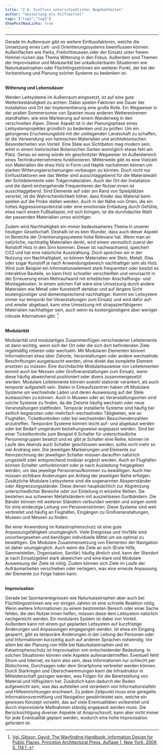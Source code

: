 ```yaml
---
title: "2.6: Einfluss unterschiedlicher Begebenheiten"
author: "Gestaltung als Hilfsmittel"
tags: ["tag1","tag2"]
ShowPostNavLinks: true
---
```

***
Gerade im Außenraum gibt es weitere Einflussfaktoren, welche
die Umsetzung eines Leit- und Orientierungssystems beeinflussen
können. Außenflächen wie Parks, Freilichtmuseen oder der Einsatz
unter freiem Himmel rücken das Thema Witterung in den
Fokus. Außerdem sind Themen der Improvisation und Modularität
bei unkalkulierbaren Situationen wie Naturkatastrophen oder
Flüchtlingsströmen ein weiterer Punkt, der bei der Vorbereitung
und Planung solcher Systeme zu bedenken ist.

<br>
<b> Witterung und Lebensdauer </b>

Werden Leitsysteme im Außenraum eingesetzt, ist auf eine
gute Wetterbeständigkeit zu achten. Dabei spielen Faktoren
wie Dauer der Installation und Ort der Implementierung eine
große Rolle. Ein Wegweiser in der prallen Sommersonne von
Spanien muss anderen Wetterextremen standhalten, wie eine
Markierung auf einem Wanderweg in den verschneiten Alpen.
Dieser Aspekt ist in der Planungsphase eines Leitsystemprojektes
gründlich zu bedenken und zu prüfen. Um ein gelungenes
Erscheinungsbild mit der umliegenden Landschaft zu schaffen,
ist die Verwendung von heimischen Materialien und architektonischen
Besonderheiten von Vorteil. Eine Stele aus Sichtbeton
mag modern sein, wirkt in einem historischen Botanischen Garten
womöglich etwas fehl am Platz. Genau so wenig würde ein
geschnitzter Wegweiser im Außenbereich eines Technikunternehmens
funktionieren. Mittlerweile gibt es eine Vielzahl von
Materialien die etwa Holz in Form und Haptik nachahmen können
um starken Witterungserscheinungen vorbeugen zu können. Doch
nicht nur Einflussfaktoren wie das Wetter sind ausschlaggebend
für die Materialwahl der Schildelemente oder Trägermaterialien.
Auch der Ort der Installation und die damit einhergehende
Frequentieren der Nutzer:innen ist ausschlaggebend. Sind
Elemente auf oder am Rand von Spielplätzen verortet, ist die
Wahrscheinlichkeit höher, dass Kinder das Material beim spielen
auf die Probe stellen werden. Auch in der Nähe von Orten, die
ein hohes Aggressionspotenzial oder eine emotionale Entladung durch Gefühle, etwa nach einem Fußballspiel, mit sich bringen,
ist die durchdachte Wahl der passenden Materialien umso
wichtiger.

Zudem wird Nachhaltigkeit ein immer bedeutsameres Thema in
unserer heutigen Gesellschaft. Deshalb ist es kein Wunder, dass
auch dieser Aspekt im Bereiche der Orientierungssysteme hohe
Relevanz hat. Wenn man an natürliche, nachhaltig Materialien
denkt, wird einem vermutlich zuerst der Rohstoff Holz in den
Sinn kommen. Dieser ist nachwachsend, speichert CO2 und hat
eine natürliche Ausstrahlung. Doch sprechen wir in der Nutzung
von Nachhaltigkeit, so können Materialien wie Stein, Metall, Glas
oder sogar Kunstoff je nach Anwendungsbereich nachhaltiger
sein als Holz. Wird zum Beispiel ein Informationselement stark
frequentiert oder besitzt es interaktive Bauteile, so kann Holz
schneller verschleißen und verursacht in der Erneuerung einen
Mehraufwand mit erheblichen Anschaffungs- und Montagekosten.
In einem solchen Fall wäre eine Umsetzung durch andere
Materialen wie Metall oder Kunststoff denkbar und auf längere
Sicht kostengünstiger und dementsprechend nachhaltiger. Kommt
ein Leitsystem immer nur temporär bei Veranstaltungen zum
Einsatz und wird dafür auf- und wieder abgebaut, kann eine
Umsetzung mit strapazierfähigeren Materialien nachhaltiger
sein, auch wenn es kostengünstigere aber weniger robuste
Alternativen gibt. [^1]

<br>
<b> Modularität </b>

Modularität und modulartiges Zusammenfügen verschiedener
Leitelemente ist dann wichtig, wenn sich der Ort oder die sich
dort befindenden Ziele regelmäßig rotieren oder wechseln. Mit
Modularen Elementen können Informationen etwa über Zielorte,
Veranstaltungen oder andere wechselnde Beschriftungen ausgetauscht
werden, ohne direkt das komplette Element ersetzen
zu müssen. Eine durchdachte Modularbauweise von Leitelementen
kommt auch bei Messen oder Großveranstaltungen zum Einsatz,
wenn diese häufig abweichend positioniert oder divers zusammengesetzt werden. Modulare Leitelemente können sowohl
stationär verankert, als auch temporär aufgestellt sein. Stelen in
Einkaufszentren haben oft Modulare Systeme um wechselnde
Läden und deren Ausweisung auf der Stele austauschen zu können.
Auch in Museen oder an Veranstaltungsorten sind solche Systeme
zu finden, da die Zielorte häufig wechseln oder neue Veranstaltungen
stattfinden. Temporär installierte Systeme sind häufig
bei zeitlich begrenzten oder mehrfach wechselnden Tätigkeiten,
wie an Flughäfen, Ticketkontrollen oder bei wechselnden Besuchendenzahlen
anzutreffen. Temporäre Systeme können leicht
auf- und abgebaut werden oder bei Bedarf umgeräumt beziehungsweise
angepasst werden. Sind bei einer Ticketkontrolle
zum Beispiel 6 Schalter für unterschiedliche Personengruppen
besetzt und es gibt je Schalter eine Reihe, können im Laufe des
Abends auch Schalter geschlossen werden, sollte nicht mehr so
viel Andrang sein. Die jeweiligen Markierungen und Elemente zur
Kennzeichnung der jeweiligen Schalter müssen daraufhin natürlich
umgestellt oder entsprechend modular ergänzt werden. Auch
an Flughäfen können Schalter umfunktioniert oder je nach Auslastung
freigegeben werden, um das jeweilige Personenaufkommen
zu bewältigen. Auch hier müssen sichtbare Änderungen am
Anfang der jeweiligen Reihe erfolgen. Zusätzliche Modulare
Leitsysteme sind die sogenannten Absperrständer oder
Abgrenzungsständer. Diese dienen hauptsächlich zur Abgrenzung
unterschiedlicher Bereiche oder zur Einteilung in einzelne Reihen.
Sie bestehen aus schweren Metallständern mit ausziehbaren
Gurtbändern. Die Bänder können mit weiteren Ständern verbunden
werden und sorgen somit für eine eindeutige Leitung von Personenströmen.
Diese Systeme sind weit verbreitet und häufig an
Flughäfen, Eingängen zu Großveranstaltungen, Museen und
Messen zu finden.

Bei einer Anwendung im Katastrophenschutz ist eine gute Anpassungsfähigkeit
unumgänglich. Viele Ereignisse und Vorfälle
sind unvorhergesehen und benötigen individuelle Mittel um sie
optimal zu bewältigen. Die Modulare Zusammensetzung von
Elementen der Navigation ist daher unumgänglich. Auch wenn die
Ziele an sich (Erste Hilfe, Sammelstellen, Organisation, Sanitär)
häufig ähnlich sind, kann der Standort je nach Einsatzgebiet stark abweichen und eine klare und Modulare Ausweisung der Ziele ist
nötig. Zudem können sich Ziele im Laufe der Aufräumarbeiten
verschieben oder verlagern, was eine erneute Anpassung der
Elemente zur Folge haben kann.

<br>
<b> Improvisation </b>

Gerade bei Spontanereignissen wie Naturkatastrophen aber auch
bei Flüchtlingsströmen wie vor einigen Jahren ist eine schnelle
Reaktion nötig. Wenn weitere Informationen zu einem bestimmten
Bereich oder einer Sache fehlen, die den Nutzer:innen helfen,
müssen diese dem Leitsystem natürlich nachgereicht werden.
Ein modulares System ist dabei von Vorteil. Außerdem kann mit
einem gut geplanten Leitsystem auf kurzfristige Änderungen
und Anpassungen eingegangen werden. Ist etwa ein Eingang
gesperrt, gibt es temporäre Änderungen in der Leitung der
Personen oder sind Informationen kurzzeitig auch auf anderen
Sprachen notwendig. Vor allem bei der Planung von Hilfe bei
Naturkatastrophen und im Katastrophenschutz ist Improvisation
von entscheidender Bedeutung. In solchen Situationen können
viele Aspekte aufeinandertreffen. Eventuell fehlt Strom und
Internet, es kann also sein, dass Informationen nur schlecht
per Bildschirme, Durchsagen oder dem Smartphone verbreitet
werden können. Durch Starkregen und Überschwemmungen
kann die Infrastruktur in Mitleidenschaft gezogen werden, was
Folgen für die Bereitstellung von Material und Hilfsgütern hat.
Zusätzlich kann dadurch der Boden aufgeweicht sein, was das
aufstellen und verankern von Informationstafeln und Hilfeeinrichtungen
erschwert. Zu jedem Zeitpunkt muss eine geregelte
Informationsvermittlung und Navigation gewährleistet sein,
welche ein gewisses Konzept vorsieht, das auf viele Eventualitäten
vorbereitet und durch improvisierte Maßnahmen ständig
angepasst werden muss. Die Berücksichtigung diverser Aspekte
ist Anspruchsvoll, kann aber nicht immer für jede Eventualität
geplant werden, wodurch eine hohe Improvisation gefordert ist.

[^1]: <font color="grey">[Vgl. Gibson, David: The Wayfinding Handbook, Information Design for Public Places, Princeton Architectural Press, Auflage 1, New York, 2009, S. 114 f. <i> <u> ]()</font></u></i>